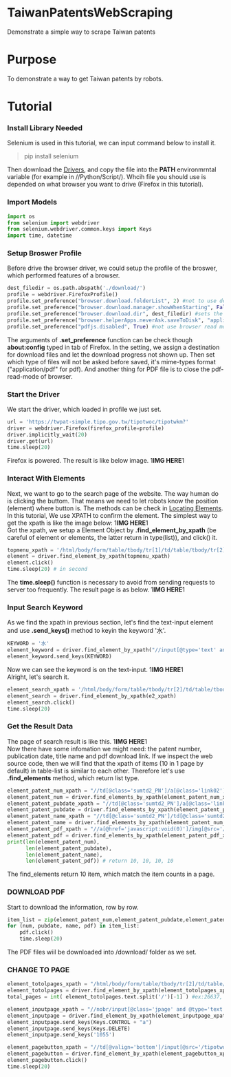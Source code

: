 # TaiwanPatentsWebScraping
Demonstrate a simple way to scrape Taiwan patents 
# Purpose
To demonstrate a way to get Taiwan patents by robots.
# Tutorial


### Install Library Needed
Selenium is used in this tutorial, we can input command below to install it.
>pip install selenium

Then download the [Drivers](https://selenium-python.readthedocs.io/installation.html#drivers), and copy the file into the **PATH** environmrntal variable (for example in //Python/Script/). Whcih file you should use is depended on what browser you want to drive (Firefox in this tutorial).


### Import Models
```python
import os
from selenium import webdriver
from selenium.webdriver.common.keys import Keys
import time, datetime
```


### Setup Broswer Profile
Before drive the browser driver, we could setup the profile of the broswer, which performed features of a browser.
```python
dest_filedir = os.path.abspath('./download/')
profile = webdriver.FirefoxProfile()
profile.set_preference("browser.download.folderList", 2) #not to use default Downloads directory
profile.set_preference("browser.download.manager.showWhenStarting", False) #showing download progress
profile.set_preference("browser.download.dir", dest_filedir) #sets the directory for downloads
profile.set_preference("browser.helperApps.neverAsk.saveToDisk", "application/pdf") #automatically download the files of the selected mime-types
profile.set_preference("pdfjs.disabled", True) #not use browser read mode
```
The arguments of **.set_preference** function can be check though **about:config** typed in tab of Firefox.
In the setting, we assign a destination for download files and let the download progress not shown up. Then set which type of files will not be asked before saved, it's mime-types format ("application/pdf" for pdf). And another thing for PDF file is to close the pdf-read-mode of browser.


### Start the Driver
We start the driver, which loaded in profile we just set.
```python
url = 'https://twpat-simple.tipo.gov.tw/tipotwoc/tipotwkm?'
driver = webdriver.Firefox(firefox_profile=profile)
driver.implicitly_wait(20)
driver.get(url)
time.sleep(20)
```
Firefox is powered. The result is like below image.
1**IMG HERE**1  


### Interact With Elements
Next, we want to go to the search page of the website. The way human do is clicking the buttom. That means we need to let robots know the position (element) where button is. The methods can be check in [Locating Elements](https://selenium-python.readthedocs.io/locating-elements.html#locating-elements). In this tutorial, We use XPATH to confirm the element. The simplest way to get the xpath is like the image below:
1**IMG HERE**1  
Got the xpath, we setup a Element Object by **.find_element_by_xpath** (be careful of element or elements, the latter return in type(list)), and click() it. 
```python
topmenu_xpath = '/html/body/form/table/tbody/tr[1]/td/table/tbody/tr[2]/td/table/tbody/tr/td/div/ul/li[4]/a'
element = driver.find_element_by_xpath(topmenu_xpath)
element.click()
time.sleep(20) # in second
```
The **time.sleep()** function is necessary to avoid from sending requests to server too frequently. The result page is as below.
1**IMG HERE**1  


### Input Search Keyword
As we find the xpath in previous section, let's find the text-input element and use **.send_keys()** method to keyin the keyword '水'.
```python
KEYWORD = '水'
element_keyword = driver.find_element_by_xpath("//input[@type='text' and @name='_1_1_T']")
element_keyword.send_keys(KEYWORD)
```
Now we can see the keyword is on the text-input.
1**IMG HERE**1  
Alright, let's search it.
```python
element_search_xpath = '/html/body/form/table/tbody/tr[2]/td/table/tbody/tr/td/table/tbody/tr[3]/td/table/tbody/tr[4]/td/table[2]/tbody/tr[1]/td[3]/input[1]'
element_search = driver.find_element_by_xpath(e2_xpath)
element_search.click()
time.sleep(20)
```


### Get the Result Data
The page of search result is like this.
1**IMG HERE**1  
Now there have some infomation we might need: the patent number, publication date, title name and pdf download link. If we inspect the web source code, then we will find that the xpath of items (10 in 1 page by default) in table-list is similar to each other. Therefore let's use **.find_elements** method, which return list type.  
```python
element_patent_num_xpath = "//td[@class='sumtd2_PN']/a[@class='link02']"
element_patent_num = driver.find_elements_by_xpath(element_patent_num_xpath)
element_patent_pubdate_xpath = "//td[@class='sumtd2_PN']/a[@class='link02']"
element_patent_pubdate = driver.find_elements_by_xpath(element_patent_pubdate_xpath)
element_patent_name_xpath = "//td[@class='sumtd2_PN']/td[@class='sumtd2_TI']"
element_patent_name = driver.find_elements_by_xpath(element_patent_num_xpath)
element_patent_pdf_xpath = "//a[@href='javascript:void(0)']/img[@src='/tipotwo/img/pic_tabga.gif']"
element_patent_pdf = driver.find_elements_by_xpath(element_patent_pdf_xpath)
print(len(element_patent_num),
      len(element_patent_pubdate),
      len(element_patent_name),
      len(element_patent_pdf)) # return 10, 10, 10, 10
```
The find_elements return 10 item, which match the item counts in a page.



### DOWNLOAD PDF
Start to download the information, row by row.
```python
item_list = zip(element_patent_num,element_patent_pubdate,element_patent_name,element_patent_pdf)
for (num, pubdate, name, pdf) in item_list:
    pdf.click()
    time.sleep(20)
```
The PDF files wiil be downloaded into /download/ folder as we set.



### CHANGE TO PAGE
```python
element_totolpages_xpath = "/html/body/form/table/tbody/tr[2]/td/table/tbody/tr/td/table/tbody/tr[3]/td[2]/table/tbody/tr[1]/td/table/tbody/tr/td[1]/font/font[2]"
element_totolpages = driver.find_element_by_xpath(element_totolpages_xpath) #ex:"1/26637"
total_pages = int( element_totolpages.text.split('/')[-1] ) #ex:26637, type:int

element_inputpage_xpath = "//nobr/input[@class='jpage' and @type='text']"
element_inputpage = driver.find_element_by_xpath(element_inputpage_xpath)
element_inputpage.send_keys(Keys.CONTROL + "a")
element_inputpage.send_keys(Keys.DELETE)
element_inputpage.send_keys('1055')

element_pagebutton_xpath = "//td[@valign='bottom']/input[@src='/tipotwo/img/redisplay_1.gif']"
element_pagebutton = driver.find_element_by_xpath(element_pagebutton_xpath)
element_pagebutton.click()
time.sleep(20)
```
